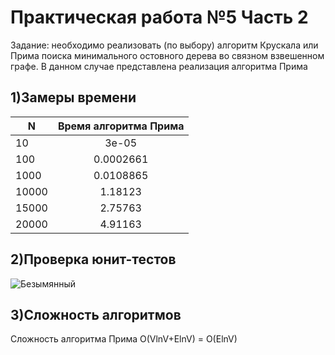 # Практическая работа №5 Часть 2
Задание: необходимо реализовать (по выбору) алгоритм Крускала или Прима поиска минимального остовного дерева во связном взвешенном графе. В данном случае представлена реализация алгоритма Прима

## 1)Замеры времени
| N | Время алгоритма Прима |
|----------------|:---------:|
| 10 | 3е-05| 
| 100 | 0.0002661 | 
| 1000 | 0.0108865 |
| 10000 | 1.18123|
| 15000 | 2.75763|
| 20000 | 4.91163|

## 2)Проверка юнит-тестов
![Безымянный](https://user-images.githubusercontent.com/119160923/204134361-d0570ce5-e87c-4d5e-8378-024b660be158.png)

## 3)Сложность алгоритмов
Сложность алгоритма Прима O(VlnV+ElnV) = O(ElnV)

